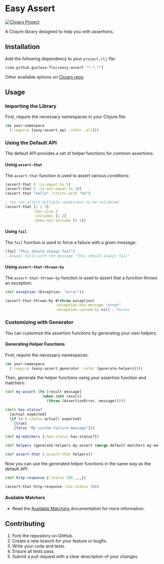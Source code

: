 # Easy Assert

[![Clojars Project](https://img.shields.io/clojars/v/com.github.gustavo-flor/easy-assert.svg)](https://clojars.org/com.github.gustavo-flor/easy-assert)

A Clojure library designed to help you with assertions.

## Installation

Add the following dependency to your `project.clj` file:

```clojure
[com.github.gustavo-flor/easy-assert "*.*.*"]
```

Other available options on [Clojars repo](https://clojars.org/com.github.gustavo-flor/easy-assert).

## Usage

### Importing the Library

First, require the necessary namespaces in your Clojure file:

```clojure
(ns your-namespace
  (:require [easy-assert.api :refer :all]))
```

### Using the Default API

The default API provides a set of helper functions for common assertions.

#### Using `assert-that`

The `assert-that` function is used to assert various conditions:

```clojure
(assert-that 5 :is-equal-to 5)
(assert-that 5 :is-not-equal-to 10)
(assert-that "hello" :starts-with "he")

; You can attach multiple conditions to be validated
(assert-that [1 2 3] 
             :has-size 3
             :includes [1 2]
             :does-not-include [4 5])
```

#### Using `fail`

The `fail` function is used to force a failure with a given message:

```clojure
(fail "This should always fail") 
; Always fails with the message "This should always fail"
```

#### Using `assert-that-thrown-by`

The `assert-that-thrown-by` function is used to assert that a function throws an exception:

```clojure
(def exception (Exception. "error"))

(assert-that-thrown-by #(throw exception) 
                       :exception-has-message "error"
                       :exception-caused-by nil) ; Passes
```

### Customizing with Generator

You can customize the assertion functions by generating your own helpers.

#### Generating Helper Functions

First, require the necessary namespaces:

```clojure
(ns your-namespace
  (:require [easy-assert.generator :refer [generate-helpers]]))
```

Then, generate the helper functions using your assertion function and matchers:

```clojure
(def my-assert (fn [result message] 
                 (when (not result) 
                   (throw (AssertionError. message)))))

(defn has-status?
  [actual expected]
  (if (= (:status actual) expected)
    [true]
    [false "My custom failure message"]))

(def my-matchers {:has-status has-status?})

(def helpers (generate-helpers my-assert (merge default-matchers my-matchers)))

(def assert-that (:assert-that helpers))
```

Now you can use the generated helper functions in the same way as the default API:

```clojure
(def http-response {:status 200 ,,,})

(assert-that http-response :has-status 200)
```

#### Available Matchers

- Read the [Available Matchers](doc/available-matchers.md) documentation for more information.

## Contributing

1. Fork the repository on GitHub.
2. Create a new branch for your feature or bugfix.
3. Write your code and tests.
4. Ensure all tests pass.
5. Submit a pull request with a clear description of your changes.
